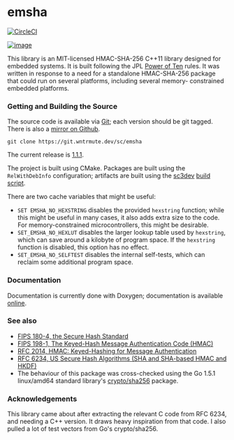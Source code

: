 # emsha

[![CircleCI](https://dl.circleci.com/status-badge/img/gh/shimmering-clarity/emsha/tree/master.svg?style=svg)](https://dl.circleci.com/status-badge/redirect/gh/shimmering-clarity/emsha/tree/master)

[![image](https://scan.coverity.com/projects/29250/badge.svg)](https://scan.coverity.com/projects/shimmering-clarity-emsha)

This library is an MIT-licensed HMAC-SHA-256 C++11 library designed for
embedded systems. It is built following the JPL [Power of  Ten](http://spinroot.com/gerard/pdf/P10.pdf)
rules. It was written in response to a need for a standalone HMAC-SHA-256
package that could run on several platforms, including several memory-
constrained embedded platforms.

### Getting and Building the Source

The source code is available via
[Git](https://git.wntrmute.dev/sc/emsha/); each version should be git
tagged. There is also a [mirror on Github](https://github.com/shimmering-clarity/emsha).

```
git clone https://git.wntrmute.dev/sc/emsha
```
The current release is
[1.1.1](https://git.wntrmute.dev/sc/emsha/releases/tag/v1.1.0).

The project is built using CMake. Packages are built using the `RelWithDebInfo`
configuration; artifacts are built using the [sc3dev](https://git.wntrmute.dev/sc/sc3dev/)
[build script](https://git.wntrmute.dev/sc/sc3dev/src/branch/master/cmake-build-and-test.sh).


There are two cache variables that might be useful:

- `SET EMSHA_NO_HEXSTRING` disables the provided `hexstring` function;
  while this might be useful in many cases, it also adds extra size to
  the code. For memory-constrained microcontrollers, this might be 
  desirable.
- `SET_EMSHA_NO_HEXLUT` disables the larger lookup table used by
  `hexstring`, which can save around a kilobyte of program space. If
  the `hexstring` function is disabled, this option has no effect.
- `SET_EMSHA_NO_SELFTEST` disables the internal self-tests, which can
  reclaim some additional program space.

### Documentation

Documentation is currently done with Doxygen; documentation is
available [online](https://docs.shimmering-clarity.net/emsha/).

### See also

-   [FIPS 180-4, the Secure Hash Standard](http://nvlpubs.nist.gov/nistpubs/FIPS/NIST.FIPS.180-4.pdf)
-   [FIPS 198-1, The Keyed-Hash Message Authentication Code (HMAC)](http://csrc.nist.gov/publications/fips/fips198-1/FIPS-198-1_final.pdf)
-   [RFC 2014, HMAC: Keyed-Hashing for Message Authentication](https://tools.ietf.org/html/rfc2104)
-   [RFC 6234, US Secure Hash Algorithms (SHA and SHA-based HMAC and HKDF)](https://tools.ietf.org/html/rfc6234)
-   The behaviour of this package was cross-checked using the Go 1.5.1
    linux/amd64 standard library's [crypto/sha256](https://golang.org/src/crypto/sha256/) package.

### Acknowledgements

This library came about after extracting the relevant C code from  RFC 
6234, and needing a C++ version. It draws heavy inspiration from that
code. I also pulled a lot of test vectors from Go's crypto/sha256.
